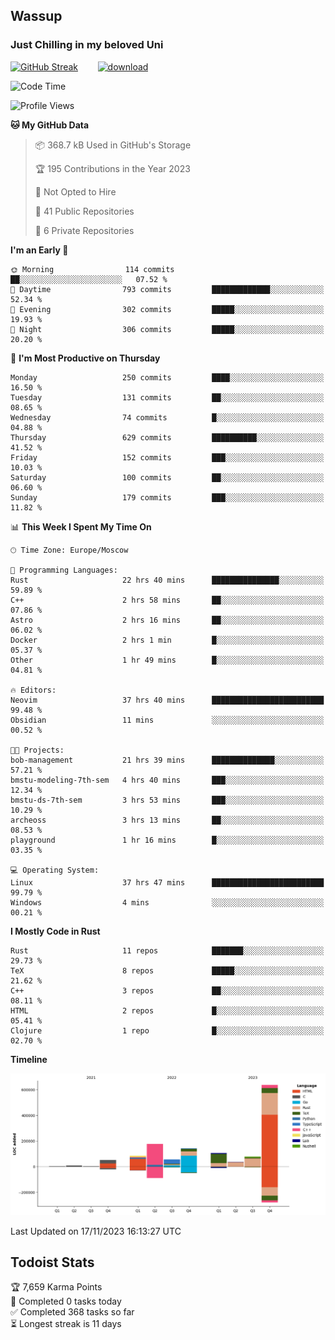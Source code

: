## Wassup 
### Just Chilling in my beloved Uni 

<!--
-->

[![GitHub Streak](http://github-readme-streak-stats.herokuapp.com?user=archeoss&theme=shades-of-purple&hide_border=true&date_format=j%20M%5B%20Y%5D)](https://git.io/streak-stats)&nbsp;&nbsp;&nbsp;&nbsp;&nbsp;&nbsp;&nbsp;&nbsp;[![download](https://user-images.githubusercontent.com/68448737/147796309-d8b65b1d-4dde-40d9-b03a-2b42aaa6cd43.jpeg)
](http://bmstu.ru/)

<!--START_SECTION:waka-->
![Code Time](http://img.shields.io/badge/Code%20Time-2%2C068%20hrs%2018%20mins-blue)

![Profile Views](http://img.shields.io/badge/Profile%20Views-0-blue)

**🐱 My GitHub Data** 

> 📦 368.7 kB Used in GitHub's Storage 
 > 
> 🏆 195 Contributions in the Year 2023
 > 
> 🚫 Not Opted to Hire
 > 
> 📜 41 Public Repositories 
 > 
> 🔑 6 Private Repositories 
 > 
**I'm an Early 🐤** 

```text
🌞 Morning                114 commits         ██░░░░░░░░░░░░░░░░░░░░░░░   07.52 % 
🌆 Daytime                793 commits         █████████████░░░░░░░░░░░░   52.34 % 
🌃 Evening                302 commits         █████░░░░░░░░░░░░░░░░░░░░   19.93 % 
🌙 Night                  306 commits         █████░░░░░░░░░░░░░░░░░░░░   20.20 % 
```
📅 **I'm Most Productive on Thursday** 

```text
Monday                   250 commits         ████░░░░░░░░░░░░░░░░░░░░░   16.50 % 
Tuesday                  131 commits         ██░░░░░░░░░░░░░░░░░░░░░░░   08.65 % 
Wednesday                74 commits          █░░░░░░░░░░░░░░░░░░░░░░░░   04.88 % 
Thursday                 629 commits         ██████████░░░░░░░░░░░░░░░   41.52 % 
Friday                   152 commits         ███░░░░░░░░░░░░░░░░░░░░░░   10.03 % 
Saturday                 100 commits         ██░░░░░░░░░░░░░░░░░░░░░░░   06.60 % 
Sunday                   179 commits         ███░░░░░░░░░░░░░░░░░░░░░░   11.82 % 
```


📊 **This Week I Spent My Time On** 

```text
🕑︎ Time Zone: Europe/Moscow

💬 Programming Languages: 
Rust                     22 hrs 40 mins      ███████████████░░░░░░░░░░   59.89 % 
C++                      2 hrs 58 mins       ██░░░░░░░░░░░░░░░░░░░░░░░   07.86 % 
Astro                    2 hrs 16 mins       ██░░░░░░░░░░░░░░░░░░░░░░░   06.02 % 
Docker                   2 hrs 1 min         █░░░░░░░░░░░░░░░░░░░░░░░░   05.37 % 
Other                    1 hr 49 mins        █░░░░░░░░░░░░░░░░░░░░░░░░   04.81 % 

🔥 Editors: 
Neovim                   37 hrs 40 mins      █████████████████████████   99.48 % 
Obsidian                 11 mins             ░░░░░░░░░░░░░░░░░░░░░░░░░   00.52 % 

🐱‍💻 Projects: 
bob-management           21 hrs 39 mins      ██████████████░░░░░░░░░░░   57.21 % 
bmstu-modeling-7th-sem   4 hrs 40 mins       ███░░░░░░░░░░░░░░░░░░░░░░   12.34 % 
bmstu-ds-7th-sem         3 hrs 53 mins       ███░░░░░░░░░░░░░░░░░░░░░░   10.29 % 
archeoss                 3 hrs 13 mins       ██░░░░░░░░░░░░░░░░░░░░░░░   08.53 % 
playground               1 hr 16 mins        █░░░░░░░░░░░░░░░░░░░░░░░░   03.35 % 

💻 Operating System: 
Linux                    37 hrs 47 mins      █████████████████████████   99.79 % 
Windows                  4 mins              ░░░░░░░░░░░░░░░░░░░░░░░░░   00.21 % 
```

**I Mostly Code in Rust** 

```text
Rust                     11 repos            ███████░░░░░░░░░░░░░░░░░░   29.73 % 
TeX                      8 repos             █████░░░░░░░░░░░░░░░░░░░░   21.62 % 
C++                      3 repos             ██░░░░░░░░░░░░░░░░░░░░░░░   08.11 % 
HTML                     2 repos             █░░░░░░░░░░░░░░░░░░░░░░░░   05.41 % 
Clojure                  1 repo              █░░░░░░░░░░░░░░░░░░░░░░░░   02.70 % 
```



**Timeline**

![Lines of Code chart](https://raw.githubusercontent.com/archeoss/archeoss/master/assets/bar_graph.png)


 Last Updated on 17/11/2023 16:13:27 UTC
<!--END_SECTION:waka-->

## Todoist Stats

<!-- TODO-IST:START -->
🏆  7,659 Karma Points           
🌸  Completed 0 tasks today           
✅  Completed 368 tasks so far           
⏳  Longest streak is 11 days
<!-- TODO-IST:END -->
